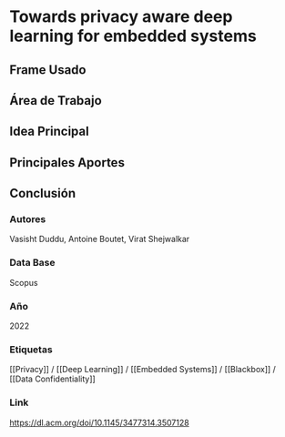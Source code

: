 # Towards privacy aware deep learning for embedded systems

## Frame Usado
## Área de Trabajo
## Idea Principal
## Principales Aportes
## Conclusión

### Autores
Vasisht Duddu, Antoine Boutet, Virat Shejwalkar
### Data Base
Scopus
### Año
2022
### Etiquetas
[[Privacy]] / [[Deep Learning]] / [[Embedded Systems]] / [[Blackbox]] / [[Data Confidentiality]]
### Link
https://dl.acm.org/doi/10.1145/3477314.3507128



